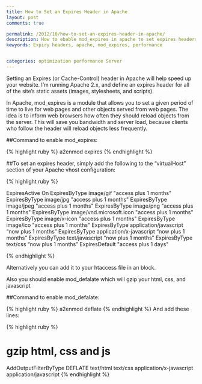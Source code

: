 ```yaml
---
title: How to Set an Expires Header in Apache
layout: post
comments: true

permalink: /2012/10/how-to-set-an-expires-header-in-apache/
description: How to ebable mod_expires in apache to set expires headers in apache
kewyords: Expiry headers, apache, mod_expires, performance


categories: optimization performance Server
---
```


Setting an Expires (or Cache-Control) header in Apache will help speed up your website. I’m running Apache 2.x, and define an expires header for all of the site’s static assets (images, stylesheets, and scripts).

In Apache, mod_expires is a module that allows you to set a given period of time to live for web pages and other objects served from web pages. The idea is to inform web browsers how often they should reload objects from the server. This will save you bandwidth and server load, because clients who follow the header will reload objects less frequently.

##Command to enable mod_expires:

{% highlight ruby %}
a2enmod expires
{% endhighlight %}

##To set an expires header, simply add the following to the “virtualHost” section of your Apache vhost configuration:

{% highlight ruby %}

ExpiresActive On
ExpiresByType image/gif "access plus 1 months"
ExpiresByType image/jpg "access plus 1 months"
ExpiresByType image/jpeg "access plus 1 months"
ExpiresByType image/png "access plus 1 months"
ExpiresByType image/vnd.microsoft.icon "access plus 1 months"
ExpiresByType image/x-icon "access plus 1 months"
ExpiresByType image/ico "access plus 1 months"
ExpiresByType application/javascript “now plus 1 months”
ExpiresByType application/x-javascript “now plus 1 months”
ExpiresByType text/javascript “now plus 1 months”
ExpiresByType text/css “now plus 1 months”
ExpiresDefault "access plus 1 days"

{% endhighlight %}

Alternatively you can add it to your htaccess file in an block.

Also you should enable mod_defalate which will gzip your html, css, and javascript

##Command to enable mod_defalate:

{% highlight ruby %}
a2enmod deflate
{% endhighlight %}
And add these lines:

{% highlight ruby %}
# gzip html, css and js
AddOutputFilterByType DEFLATE text/html text/css application/x-javascript application/javascript
{% endhighlight %}
